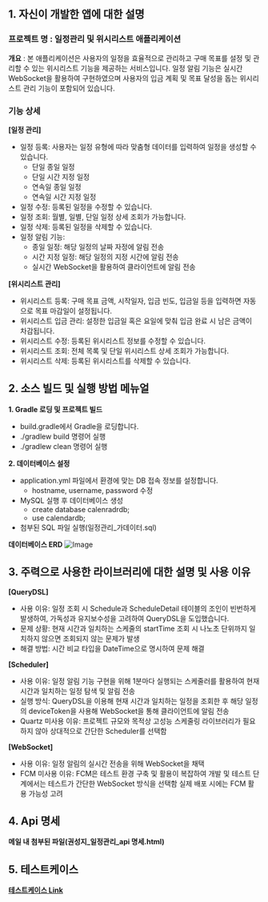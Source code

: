 ## 1. 자신이 개발한 앱에 대한 설명

### 프로젝트 명 : 일정관리 및 위시리스트 애플리케이션
**개요** : 본 애플리케이션은 사용자의 일정을 효율적으로 관리하고 구매 목표를 설정 및 관리할 수 있는 위시리스트 기능을 제공하는 서비스입니다. 일정 알림 기능은 실시간 WebSocket을 활용하여 구현하였으며 사용자의 입금 계획 및 목표 달성을 돕는 위시리스트 관리 기능이 포함되어 있습니다.

### 기능 상세
**[일정 관리]**
- 일정 등록: 사용자는 일정 유형에 따라 맞춤형 데이터를 입력하여 일정을 생성할 수 있습니다.
  - 단일 종일 일정
  - 단일 시간 지정 일정
  - 연속일 종일 일정
  - 연속일 시간 지정 일정
- 일정 수정: 등록된 일정을 수정할 수 있습니다.
- 일정 조회: 월별, 일별, 단일 일정 상세 조회가 가능합니다.
- 일정 삭제: 등록된 일정을 삭제할 수 있습니다.
- 일정 알림 기능:
  - 종일 일정: 해당 일정의 날짜 자정에 알림 전송
  - 시간 지정 일정: 해당 일정의 지정 시간에 알림 전송
  - 실시간 WebSocket을 활용하여 클라이언트에 알림 전송

**[위시리스트 관리]**
- 위시리스트 등록: 구매 목표 금액, 시작일자, 입금 빈도, 입금일 등을 입력하면 자동으로 목표 마감일이 설정됩니다.
- 위시리스트 입금 관리: 설정한 입금일 혹은 요일에 맞춰 입금 완료 시 남은 금액이 차감됩니다.
- 위시리스트 수정: 등록된 위시리스트 정보를 수정할 수 있습니다.
- 위시리스트 조회: 전체 목록 및 단일 위시리스트 상세 조회가 가능합니다.
- 위시리스트 삭제: 등록된 위시리스트를 삭제할 수 있습니다.

## 2. 소스 빌드 및 실행 방법 메뉴얼
**1. Gradle 로딩 및 프로젝트 빌드**
- build.gradle에서 Gradle을 로딩합니다.
- ./gradlew build 명령어 실행
- ./gradlew clean 명령어 실행

**2. 데이터베이스 설정**
- application.yml 파일에서 환경에 맞는 DB 접속 정보를 설정합니다.
  - hostname, username, password 수정
- MySQL 실행 후 데이터베이스 생성
  - create database calenradrdb;
  - use calendardb;
- 첨부된 SQL 파일 실행(일정관리_가데이터.sql)

**데이터베이스 ERD**
![Image](https://github.com/user-attachments/assets/7cadea18-e266-4d0b-a27a-a217b3448b0f)

## 3. 주력으로 사용한 라이브러리에 대한 설명 및 사용 이유
**[QueryDSL]**
- 사용 이유: 일정 조회 시 Schedule과 ScheduleDetail 테이블의 조인이 빈번하게 발생하여, 가독성과 유지보수성을 고려하여 QueryDSL을 도입했습니다.
- 문제 상황: 현재 시간과 일치하는 스케줄의 startTime 조회 시 나노초 단위까지 일치하지 않으면 조회되지 않는 문제가 발생
- 해결 방법: 시간 비교 타입을 DateTime으로 명시하여 문제 해결

**[Scheduler]** 
- 사용 이유: 일정 알림 기능 구현을 위해 1분마다 실행되는 스케줄러를 활용하여 현재 시간과 일치하는 일정 탐색 및 알림 전송
- 실행 방식: QueryDSL을 이용해 현재 시간과 일치하는 일정을 조회한 후 해당 일정의 deviceToken을 사용해 WebSocket을 통해 클라이언트에 알림 전송
- Quartz 미사용 이유: 프로젝트 규모와 목적상 고성능 스케줄링 라이브러리가 필요하지 않아 상대적으로 간단한 Scheduler를 선택함

**[WebSocket]**
- 사용 이유: 일정 알림의 실시간 전송을 위해 WebSocket을 채택
- FCM 미사용 이유: FCM은 테스트 환경 구축 및 활용이 복잡하여 개발 및 테스트 단계에서는 테스트가 간단한 WebSocket 방식을 선택함 실제 배포 시에는 FCM 활용 가능성 고려

## 4. Api 명세
**메일 내 첨부된 파일(권성지_일정관리_api 명세.html)**

## 5. 테스트케이스
**[테스트케이스 Link](https://docs.google.com/spreadsheets/d/1f7tDXXzBYK3tO5lGjpkfW9lyALR461s2HhZWScGy688/edit?usp=sharing)**

